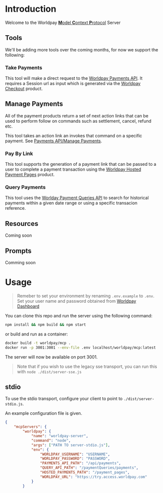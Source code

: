 # Introduction

Welcome to the Worldpay [**M**odel **C**ontext **P**rotocol](https://modelcontextprotocol.io/) Server

## Tools

We'll be adding more tools over the coming months, for now we support the following:

### Take Payments

This tool will make a direct request to the [Worldpay Payments API](https://developer.worldpay.com/products/access/payments/card-payment).
It requires a Session url as input which is generated via the [Worldpay Checkout](https://developer.worldpay.com/products/access/checkout/web/card-only) product.

## Manage Payments

All of the payment products return a set of next action links that can be used to perform follow on commands such as settlement, cancel, refund etc.

This tool takes an action link an invokes that command on a specific payment. See [Payments API/Manage Payments](https://developer.worldpay.com/products/access/payments/openapi/manage-payments).

### Pay By Link

This tool supports the generation of a payment link that can be passed to a user to complete a payment transaction using the [Worldpay Hosted Payment Pages](https://developer.worldpay.com/products/access/hosted-payment-pages) product.

### Query Payments

This tool uses the [Worlday Payment Queries API](https://developer.worldpay.com/products/access/payment-queries) to search for historical payments within a given date range or using a specific transacion reference.

## Resources
Coming soon

## Prompts
Comming soon

# Usage

>Remeber to set your environment by renaming ```.env.example``` to ```.env```. Set your user name and password obtained from [Worldpay Dashboard](https://dashboard.worldpay.com/)

You can clone this repo and run the server using the following command:

```bash
npm install && npm build && npm start
```

or build and run as a container:

```bash
docker build -t worldpay/mcp .  
docker run -p 3001:3001 --env-file .env localhost/worldpay/mcp:latest
```

The server will now be available on port 3001.

>Note that if you wish to use the legacy sse transport, you can run this with ```node ./dist/server-sse.js```

## stdio

To use the stdio transport, configure your client to point to ```./dist/server-stdio.js```.

An example configuration file is given.

```json
{
    "mcpServers": {
        "worldpay": {
            "name": "worldpay-server",
            "command": "node",
            "args": ["PATH TO server-stdio.js"],
            "env": {
                "WORLDPAY_USERNAME": "USERNAME",
                "WORLDPAY_PASSWORD": "PASSWORD",
                "PAYMENTS_API_PATH": "/api/payments",
                "QUERY_API_PATH": "/paymentQueries/payments",
                "HOSTED_PAYMENTS_PATH": "/payment_pages",
                "WORLDPAY_URL": "https://try.access.worldpay.com"
            }
        }
```

